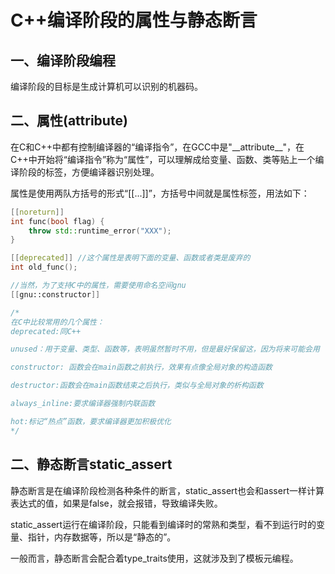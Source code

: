 # C++编译阶段的属性与静态断言

## 一、编译阶段编程

编译阶段的目标是生成计算机可以识别的机器码。



## 二、属性(attribute)

在C和C++中都有控制编译器的“编译指令”，在GCC中是"\_\_attribute\_\_"，在C++中开始将“编译指令”称为“属性”，可以理解成给变量、函数、类等贴上一个编译阶段的标签，方便编译器识别处理。

属性是使用两队方括号的形式“[[...]]”，方括号中间就是属性标签，用法如下：

```c++
[[noreturn]]
int func(bool flag) {
    throw std::runtime_error("XXX");
}

[[deprecated]] //这个属性是表明下面的变量、函数或者类是废弃的
int old_func();

//当然，为了支持C中的属性，需要使用命名空间gnu
[[gnu::constructor]]

/*
在C中比较常用的几个属性：
deprecated:同C++

unused：用于变量、类型、函数等，表明虽然暂时不用，但是最好保留这，因为将来可能会用

constructor: 函数会在main函数之前执行，效果有点像全局对象的构造函数

destructor:函数会在main函数结束之后执行，类似与全局对象的析构函数

always_inline:要求编译器强制内联函数

hot:标记“热点”函数，要求编译器更加积极优化
*/
```



## 二、静态断言static_assert

静态断言是在编译阶段检测各种条件的断言，static_assert也会和assert一样计算表达式的值，如果是false，就会报错，导致编译失败。

static_assert运行在编译阶段，只能看到编译时的常熟和类型，看不到运行时的变量、指针，内存数据等，所以是“静态的”。

一般而言，静态断言会配合着type_traits使用，这就涉及到了模板元编程。